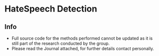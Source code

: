 # HateSpeech Detection

## Info
- Full source code for the methods performed cannot be updated as it is still part of the research conducted by the group.
- Please read the Journal attached, for further details contact personally.
